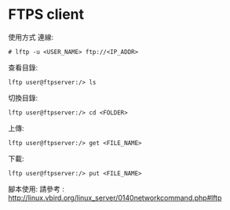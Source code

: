# FTPS client

使用方式
連線:

```
# lftp -u <USER_NAME> ftp://<IP_ADDR>
```

查看目錄:
```
lftp user@ftpserver:/> ls
```

切換目錄:
```
lftp user@ftpserver:/> cd <FOLDER>
```

上傳:
```
lftp user@ftpserver:/> get <FILE_NAME>
```

下載:
```
lftp user@ftpserver:/> put <FILE_NAME>
```

腳本使用:
請參考 : http://linux.vbird.org/linux_server/0140networkcommand.php#lftp
